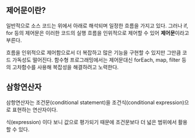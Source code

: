## 제어문이란?

일반적으로 소스 코드는 위에서 아래로 해석되며 일정한 흐름을 가지고 있다.
그러나 if, for 등의 제어문은 이러한 코드의 실행 흐름을 인위적으로 제어할 수 있어 **제어문**이라고 부른다.

흐름을 인위적으로 제어함으로서 더 복잡하고 많은 기능을 구현할 수 있지만 그만큼 코드 가독성도 떨어진다. 함수형 프로그래밍에서는 제어문대신 forEach, map, filter 등의 고차함수를 사용해 복잡성을 해결하려고 노력한다.

## 삼항연산자

삼항연산자는 조건문(conditional statement)을 조건식(conditional expression)으로 표현하는 연산자이다.

식(expression) 이다 보니 값으로 평가되기 때문에 조건문보다 더 넓은 범위에서 활용할 수 있다.